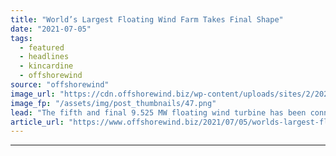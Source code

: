 ```yaml
---
title: "World’s Largest Floating Wind Farm Takes Final Shape"
date: "2021-07-05"
tags: 
  - featured
  - headlines
  - kincardine
  - offshorewind
source: "offshorewind"
image_url: "https://cdn.offshorewind.biz/wp-content/uploads/sites/2/2021/07/05143502/Worlds-Largest-Floating-Wind-Farm-Takes-Final-Shape.png"
image_fp: "/assets/img/post_thumbnails/47.png"
lead: "The fifth and final 9.525 MW floating wind turbine has been connected to its"
article_url: "https://www.offshorewind.biz/2021/07/05/worlds-largest-floating-wind-farm-takes-final-shape/"
---
```


---

